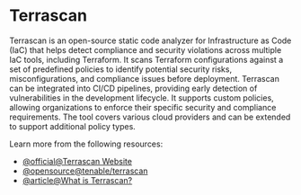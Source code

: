 # Terrascan

Terrascan is an open-source static code analyzer for Infrastructure as Code (IaC) that helps detect compliance and security violations across multiple IaC tools, including Terraform. It scans Terraform configurations against a set of predefined policies to identify potential security risks, misconfigurations, and compliance issues before deployment. Terrascan can be integrated into CI/CD pipelines, providing early detection of vulnerabilities in the development lifecycle. It supports custom policies, allowing organizations to enforce their specific security and compliance requirements. The tool covers various cloud providers and can be extended to support additional policy types.

Learn more from the following resources:

- [@official@Terrascan Website](https://runterrascan.io/)
- [@opensource@tenable/terrascan](https://github.com/tenable/terrascan)
- [@article@What is Terrascan?](https://spacelift.io/blog/what-is-terrascan)
